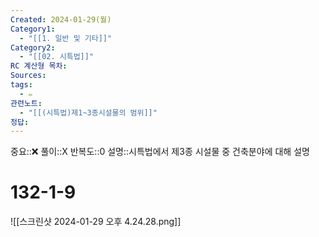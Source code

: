 ```yaml
---
Created: 2024-01-29(월)
Category1:
  - "[[1. 일반 및 기타]]"
Category2:
  - "[[02. 시특법]]"
RC 계산형 목차: 
Sources: 
tags:
  - ✏️
관련노트:
  - "[[(시특법)제1~3종시설물의 범위]]"
정답:
---
```

중요::❌
풀이::X
반복도::0
설명::시특법에서 제3종 시설물 중 건축분야에 대해 설명


#  132-1-9


![[스크린샷 2024-01-29 오후 4.24.28.png]]